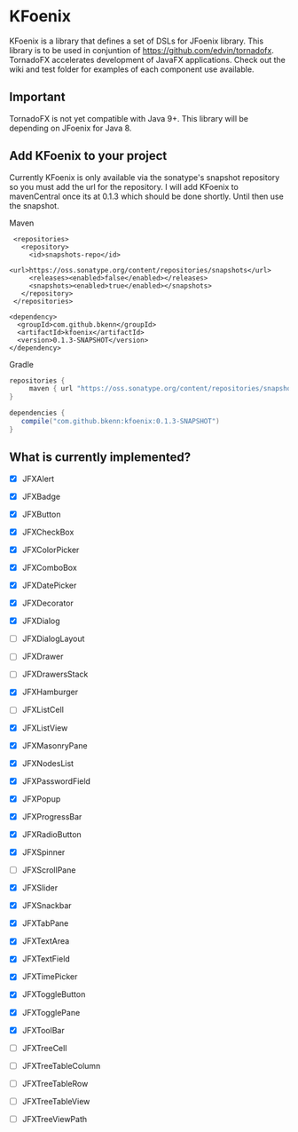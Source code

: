 # KFoenix

KFoenix is a library that defines a set of DSLs for JFoenix library. This library is to be used in conjuntion of https://github.com/edvin/tornadofx. TornadoFX accelerates development of JavaFX applications. Check out the wiki and test folder for examples of each component use available.

## Important
TornadoFX is not yet compatible with Java 9+. This library will be depending on JFoenix for Java 8. 

## Add KFoenix to your project

Currently KFoenix is only available via the sonatype's snapshot repository so you must add the url 
for the repository. I will add KFoenix to mavenCentral once its at 0.1.3 which should be done shortly. Until then
use the snapshot.

Maven
```
 <repositories>
   <repository>
     <id>snapshots-repo</id>
     <url>https://oss.sonatype.org/content/repositories/snapshots</url>
     <releases><enabled>false</enabled></releases>
     <snapshots><enabled>true</enabled></snapshots>
   </repository>
 </repositories>
 
<dependency>
  <groupId>com.github.bkenn</groupId>
  <artifactId>kfoenix</artifactId>
  <version>0.1.3-SNAPSHOT</version>
</dependency>
```

Gradle
```gradle
repositories {
     maven { url "https://oss.sonatype.org/content/repositories/snapshots" }
}

dependencies {
   compile("com.github.bkenn:kfoenix:0.1.3-SNAPSHOT")
}
```

## What is currently implemented?

- [X] JFXAlert
- [X] JFXBadge
- [X] JFXButton
- [X] JFXCheckBox
- [X] JFXColorPicker
- [X] JFXComboBox
- [X] JFXDatePicker
- [X] JFXDecorator
- [X] JFXDialog
- [ ] JFXDialogLayout
- [ ] JFXDrawer 
- [ ] JFXDrawersStack
- [X] JFXHamburger
- [ ] JFXListCell
- [X] JFXListView
- [X] JFXMasonryPane
- [x] JFXNodesList
- [X] JFXPasswordField
- [X] JFXPopup
- [X] JFXProgressBar
- [X] JFXRadioButton
- [X] JFXSpinner
- [ ] JFXScrollPane
- [X] JFXSlider
- [X] JFXSnackbar
- [X] JFXTabPane
- [X] JFXTextArea
- [X] JFXTextField
- [X] JFXTimePicker
- [X] JFXToggleButton
- [X] JFXTogglePane
- [X] JFXToolBar
- [ ] JFXTreeCell
- [ ] JFXTreeTableColumn
- [ ] JFXTreeTableRow
- [ ] JFXTreeTableView
- [ ] JFXTreeViewPath

 
